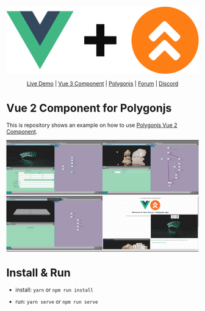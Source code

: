 
<p align="center">
<img src="https://github.com/polygonjs/polygonjs-assets/blob/master/tutorials/vue/logos.png?raw=true" alt="Vuejs + Polygonjs"></img>
</p>

<p align="center">
<a href="https://polygonjs.com/vue2">Live Demo</a> |
<a href="https://github.com/polygonjs/polygonjs-vue2">Vue 3 Component</a> |
<a href="https://polygonjs.com">Polygonjs</a> |
<a href="https://polygonjs.com/forum">Forum</a> |
<a href="https://polygonjs.com/discord">Discord</a>
</p>


# Vue 2 Component for Polygonjs

This is repository shows an example on how to use [Polygonjs Vue 2 Component](https://github.com/polygonjs/polygonjs-vue2).


<table style="margin:0px;padding:0px">
	<tr style="margin:0px;padding:0px">
		<td style="margin:0px;padding:0px"><img src="https://github.com/polygonjs/polygonjs-assets/blob/master/tutorials/vue/scene_01.gif?raw=true"></img></td>
		<td style="margin:0px;padding:0px"><img src="https://github.com/polygonjs/polygonjs-assets/blob/master/tutorials/vue/scene_02.gif?raw=true"></img></td>
	</tr>
	<tr style="margin:0px;padding:0px">
		<td style="margin:0px;padding:0px"><img src="https://github.com/polygonjs/polygonjs-assets/blob/master/tutorials/vue/scene_03.gif?raw=true"></img></td>
		<td style="margin:0px;padding:0px"><img src="https://github.com/polygonjs/polygonjs-assets/blob/master/tutorials/vue/vue_example.gif?raw=true"></img></td>
	</tr>
</table>

# Install & Run

- install: `yarn` or `npm run install`

- run: `yarn serve` or `npm run serve`